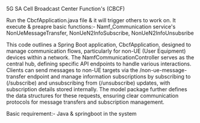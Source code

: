 5G SA Cell Broadcast Center Function's (CBCF)

Run the CbcfApplication.java file & it will trigger others to work on.
It execute & preapre basic functions:- Namf_Communication service's NonUeMessageTransfer,
NonUeN2InfoSubscribe,
NonUeN2InfoUnsubsribe

This code outlines a Spring Boot application, CbcfApplication, designed to manage communication flows, particularly for non-UE (User Equipment) devices within a network. The NamfCommunicationController serves as the central hub, defining specific API endpoints to handle various interactions. Clients can send messages to non-UE targets via the /non-ue-message-transfer endpoint and manage information subscriptions by subscribing to (/subscribe) and unsubscribing from (/unsubscribe) updates, with subscription details stored internally. The model package further defines the data structures for these requests, ensuring clear communication protocols for message transfers and subscription management.

Basic requirement:- 
Java & springboot in the system
